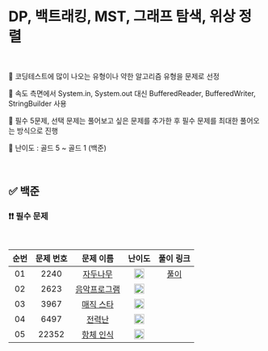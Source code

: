 # DP, 백트래킹, MST, 그래프 탐색, 위상 정렬

<br/>

📌 코딩테스트에 많이 나오는 유형이나 약한 알고리즘 유형을 문제로 선정

📌 속도 측면에서 System.in, System.out 대신 BufferedReader, BufferedWriter, StringBuilder 사용

📌 필수 5문제, 선택 문제는 풀어보고 싶은 문제를 추가한 후 필수 문제를 최대한 풀어오는 방식으로 진행

📌 난이도 : 골드 5 ~ 골드 1 (백준)

<br/>

## ✅ 백준

### ❗❗ 필수 문제

<br/>

순번 | 문제 번호 | 문제 이름 | 난이도 | 풀이 링크
:---: | :---: | :---: | :---: | :---: 
01 | 2240 | [자두나무](https://www.acmicpc.net/problem/2240) | <img src="https://static.solved.ac/tier_small/11.svg" width=20px> | [풀이](https://github.com/psj98/Java_Study_Coding_18/blob/main/study/src/study_230719/problemset/boj_2240.java)
02 | 2623 | [음악프로그램](https://www.acmicpc.net/problem/2623) | <img src="https://static.solved.ac/tier_small/13.svg" width=20px> | []()
03 | 3967 | [매직 스타](https://www.acmicpc.net/problem/3967) | <img src="https://static.solved.ac/tier_small/11.svg" width=20px> | []()
04 | 6497 | [전력난](https://www.acmicpc.net/problem/6497) | <img src="https://static.solved.ac/tier_small/12.svg" width=20px> | []()
05 | 22352 | [항체 인식](https://www.acmicpc.net/problem/22352) | <img src="https://static.solved.ac/tier_small/11.svg" width=20px> | []()